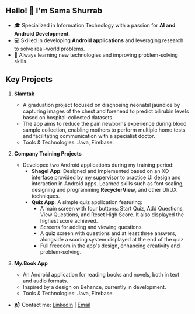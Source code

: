 ## Hello! 👋 I'm Sama Shurrab
- 🎓 Specialized in Information Technology with a passion for **AI and Android Development**.
- 💻 Skilled in developing **Android applications** and leveraging research to solve real-world problems.
- 🌱 Always learning new technologies and improving problem-solving skills.

## Key Projects
1. **Slamtak**
   - A graduation project focused on diagnosing neonatal jaundice by capturing images of the chest and forehead to predict bilirubin levels based on hospital-collected datasets.  
   - The app aims to reduce the pain newborns experience during blood sample collection, enabling mothers to perform multiple home tests and facilitating communication with a specialist doctor.
   - Tools & Technologies: Java, Firebase.

2. **Company Training Projects**
   - Developed two Android applications during my training period:  
     - **Shagel App**: Designed and implemented based on an XD interface provided by my supervisor to practice UI design and interaction in Android apps. Learned skills such as font scaling, designing and programming **RecyclerView**, and other UI/UX techniques.  
     - **Quiz App**: A simple quiz application featuring:
       - A main screen with four buttons: Start Quiz, Add Questions, View Questions, and Reset High Score. It also displayed the highest score achieved.
       - Screens for adding and viewing questions.
       - A quiz screen with questions and at least three answers, alongside a scoring system displayed at the end of the quiz. 
       - Full freedom in the app's design, enhancing creativity and problem-solving.

3. **My.Book App**
   - An Android application for reading books and novels, both in text and audio formats.  
   - Inspired by a design on Behance, currently in development.  
   - Tools & Technologies: Java, Firebase.

- 📬 Contact me: [LinkedIn](https://www.linkedin.com/in/sama-shurrab-b610801b2) | [Email](mailto:smshorap@gmail.com)

